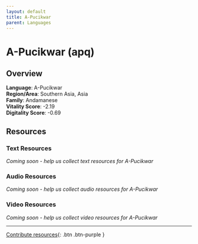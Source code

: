 ```yaml
---
layout: default
title: A-Pucikwar
parent: Languages
---
```


# A-Pucikwar (apq)

## Overview

**Language**: A-Pucikwar  
**Region/Area**: Southern Asia, Asia  
**Family**: Andamanese  
**Vitality Score**: -2.19  
**Digitality Score**: -0.69  

## Resources

### Text Resources
*Coming soon - help us collect text resources for A-Pucikwar*

### Audio Resources
*Coming soon - help us collect audio resources for A-Pucikwar*

### Video Resources
*Coming soon - help us collect video resources for A-Pucikwar*

---

[Contribute resources](https://fairtrain.github.io/){: .btn .btn-purple }
